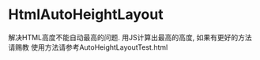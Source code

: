 # HtmlAutoHeightLayout
解决HTML高度不能自动最高的问题. 用JS计算出最高的高度, 如果有更好的方法请赐教
使用方法请参考AutoHeightLayoutTest.html

